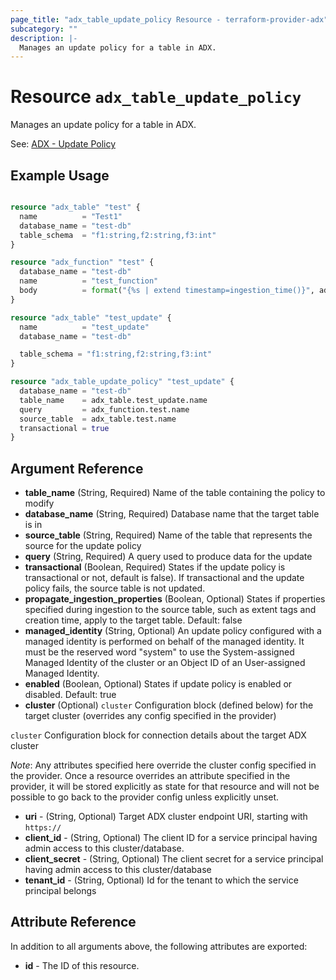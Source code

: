 ```yaml
---
page_title: "adx_table_update_policy Resource - terraform-provider-adx"
subcategory: ""
description: |-
  Manages an update policy for a table in ADX.
---
```


# Resource `adx_table_update_policy`

Manages an update policy for a table in ADX.

See: [ADX - Update Policy](https://docs.microsoft.com/en-us/azure/data-explorer/kusto/management/updatepolicy)


## Example Usage

```terraform

resource "adx_table" "test" {
  name          = "Test1"
  database_name = "test-db"
  table_schema  = "f1:string,f2:string,f3:int"
}

resource "adx_function" "test" {
  database_name = "test-db"
  name          = "test_function"
  body          = format("{%s | extend timestamp=ingestion_time()}", adx_table.test.name)
}

resource "adx_table" "test_update" {
  name          = "test_update"
  database_name = "test-db"

  table_schema = "f1:string,f2:string,f3:int"
}

resource "adx_table_update_policy" "test_update" {
  database_name = "test-db"
  table_name    = adx_table.test_update.name
  query         = adx_function.test.name
  source_table  = adx_table.test.name
  transactional = true
}

```

## Argument Reference

- **table_name** (String, Required) Name of the table containing the policy to modify
- **database_name** (String, Required) Database name that the target table is in
- **source_table** (String, Required) Name of the table that represents the source for the update policy
- **query** (String, Required) A query used to produce data for the update
- **transactional** (Boolean, Required) States if the update policy is transactional or not, default is false). If transactional and the update policy fails, the source table is not updated.
- **propagate_ingestion_properties** (Boolean, Optional) States if properties specified during ingestion to the source table, such as extent tags and creation time, apply to the target table. Default: false
- **managed_identity** (String, Optional) An update policy configured with a managed identity is performed on behalf of the managed identity. It must be the reserved word "system" to use the System-assigned Managed Identity of the cluster or an Object ID of an User-assigned Managed Identity.
- **enabled** (Boolean, Optional) States if update policy is enabled or disabled. Default: true
- **cluster** (Optional) `cluster` Configuration block (defined below) for the target cluster (overrides any config specified in the provider)

`cluster` Configuration block for connection details about the target ADX cluster 

*Note*: Any attributes specified here override the cluster config specified in the provider. Once a resource overrides an attribute specified in the provider, it will be stored explicitly as state for that resource and will not be possible to go back to the provider config unless explicitly unset.

- **uri** - (String, Optional) Target ADX cluster endpoint URI, starting with `https://`
- **client_id** - (String, Optional) The client ID for a service principal having admin access to this cluster/database.
- **client_secret** - (String, Optional) The client secret for a service principal having admin access to this cluster/database
- **tenant_id** - (String, Optional) Id for the tenant to which the service principal belongs

## Attribute Reference

In addition to all arguments above, the following attributes are exported:

- **id** - The ID of this resource.
